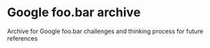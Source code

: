 # Google foo.bar archive
Archive for Google foo.bar challenges and thinking process for future references
